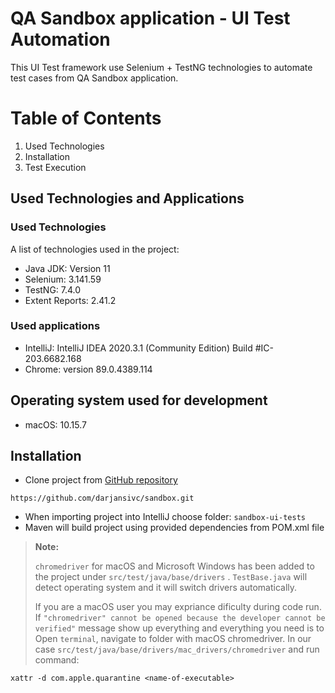 # QA Sandbox application - UI Test Automation

This UI Test framework use Selenium + TestNG technologies to automate test cases from QA Sandbox application.

# Table of Contents
1. Used Technologies
2. Installation
3. Test Execution


## Used Technologies and Applications
### Used Technologies
A list of technologies used in the project:
* Java JDK: Version 11
* Selenium: 3.141.59
* TestNG: 7.4.0
* Extent Reports: 2.41.2
### Used applications
* IntelliJ: IntelliJ IDEA 2020.3.1 (Community Edition) Build #IC-203.6682.168
* Chrome: version 89.0.4389.114

## Operating system used for development
* macOS: 10.15.7


## Installation
* Clone project from [GitHub repository](https://github.com/darjansivc/sandbox.git)
```
https://github.com/darjansivc/sandbox.git
```
* When importing project into IntelliJ choose folder:
  ```sandbox-ui-tests```
* Maven will build project using provided dependencies from POM.xml file

> **Note:**
>
> ```chromedriver``` for macOS and Microsoft Windows has been added to the project under ```src/test/java/base/drivers``` .
>  ```TestBase.java``` will detect operating system and it will switch drivers automatically.
>
> If you are a macOS user you may expriance dificulty during code run. If ```"chromedriver" cannot be opened because the developer cannot be verified"``` message show up everything and everything you need is to Open `terminal`, navigate to folder with macOS chromedriver. In our case `src/test/java/base/drivers/mac_drivers/chromedriver` and run command:
```
xattr -d com.apple.quarantine <name-of-executable>
```
